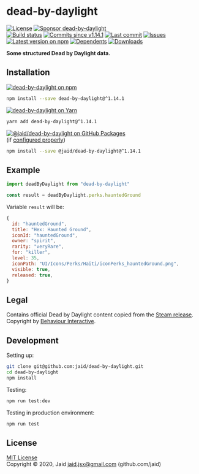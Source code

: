# dead-by-daylight


<a href="https://raw.githubusercontent.com/jaid/dead-by-daylight/master/license.txt"><img src="https://img.shields.io/github/license/jaid/dead-by-daylight?style=flat-square" alt="License"/></a> <a href="https://github.com/sponsors/jaid"><img src="https://img.shields.io/badge/<3-Sponsor-FF45F1?style=flat-square" alt="Sponsor dead-by-daylight"/></a>  
<a href="https://actions-badge.atrox.dev/jaid/dead-by-daylight/goto"><img src="https://img.shields.io/endpoint.svg?style=flat-square&url=https%3A%2F%2Factions-badge.atrox.dev%2Fjaid%2Fdead-by-daylight%2Fbadge" alt="Build status"/></a> <a href="https://github.com/jaid/dead-by-daylight/commits"><img src="https://img.shields.io/github/commits-since/jaid/dead-by-daylight/v1.14.1?style=flat-square&logo=github" alt="Commits since v1.14.1"/></a> <a href="https://github.com/jaid/dead-by-daylight/commits"><img src="https://img.shields.io/github/last-commit/jaid/dead-by-daylight?style=flat-square&logo=github" alt="Last commit"/></a> <a href="https://github.com/jaid/dead-by-daylight/issues"><img src="https://img.shields.io/github/issues/jaid/dead-by-daylight?style=flat-square&logo=github" alt="Issues"/></a>  
<a href="https://npmjs.com/package/dead-by-daylight"><img src="https://img.shields.io/npm/v/dead-by-daylight?style=flat-square&logo=npm&label=latest%20version" alt="Latest version on npm"/></a> <a href="https://github.com/jaid/dead-by-daylight/network/dependents"><img src="https://img.shields.io/librariesio/dependents/npm/dead-by-daylight?style=flat-square&logo=npm" alt="Dependents"/></a> <a href="https://npmjs.com/package/dead-by-daylight"><img src="https://img.shields.io/npm/dm/dead-by-daylight?style=flat-square&logo=npm" alt="Downloads"/></a>

**Some structured Dead by Daylight data.**





## Installation

<a href="https://npmjs.com/package/dead-by-daylight"><img src="https://img.shields.io/badge/npm-dead--by--daylight-C23039?style=flat-square&logo=npm" alt="dead-by-daylight on npm"/></a>

```bash
npm install --save dead-by-daylight@^1.14.1
```

<a href="https://yarnpkg.com/package/dead-by-daylight"><img src="https://img.shields.io/badge/Yarn-dead--by--daylight-2F8CB7?style=flat-square&logo=yarn&logoColor=white" alt="dead-by-daylight on Yarn"/></a>

```bash
yarn add dead-by-daylight@^1.14.1
```

<a href="https://github.com/jaid/dead-by-daylight/packages"><img src="https://img.shields.io/badge/GitHub Packages-@jaid/dead--by--daylight-24282e?style=flat-square&logo=github" alt="@jaid/dead-by-daylight on GitHub Packages"/></a>  
(if [configured properly](https://help.github.com/en/github/managing-packages-with-github-packages/configuring-npm-for-use-with-github-packages))

```bash
npm install --save @jaid/dead-by-daylight@^1.14.1
```



## Example


```javascript
import deadByDaylight from "dead-by-daylight"

const result = deadByDaylight.perks.hauntedGround
```

Variable `result` will be:

```javascript
{
  id: "hauntedGround",
  title: "Hex: Haunted Ground",
  iconId: "hauntedGround",
  owner: "spirit",
  rarity: "veryRare",
  for: "killer",
  level: 35,
  iconPath: "UI/Icons/Perks/Haiti/iconPerks_hauntedGround.png",
  visible: true,
  released: true,
}
```











## Legal

Contains official Dead by Daylight content copied from the [Steam release](https://store.steampowered.com/app/381210). Copyright by [Behaviour Interactive](https://bhvr.com/).

## Development



Setting up:
```bash
git clone git@github.com:jaid/dead-by-daylight.git
cd dead-by-daylight
npm install
```
Testing:
```bash
npm run test:dev
```
Testing in production environment:
```bash
npm run test
```


## License
[MIT License](https://raw.githubusercontent.com/jaid/dead-by-daylight/master/license.txt)  
Copyright © 2020, Jaid <jaid.jsx@gmail.com> (github.com/jaid)
